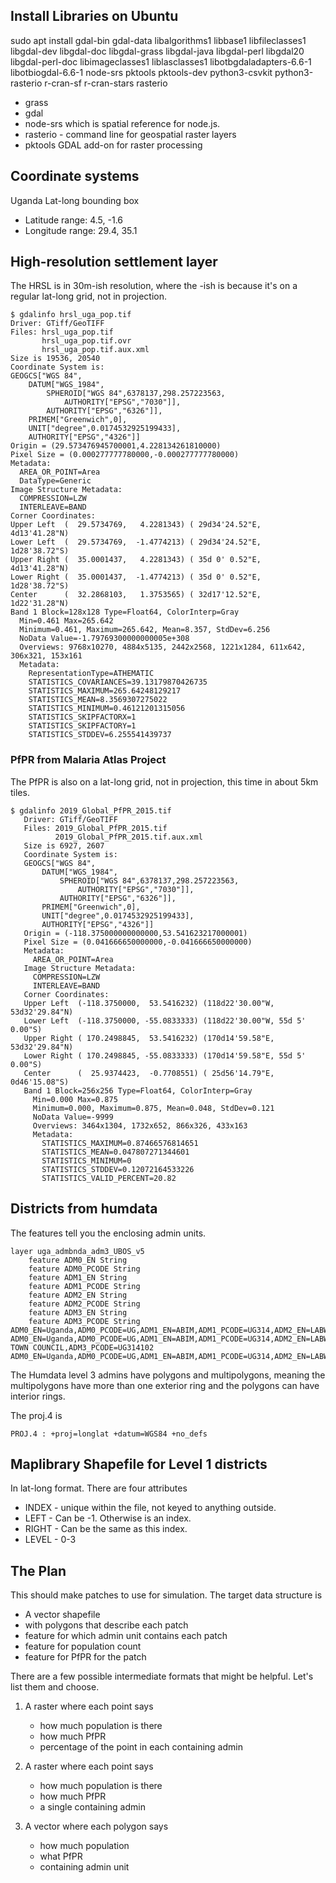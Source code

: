 ## Install Libraries on Ubuntu
sudo apt install gdal-bin gdal-data libalgorithms1 libbase1 libfileclasses1 libgdal-dev libgdal-doc libgdal-grass libgdal-java libgdal-perl libgdal20 libgdal-perl-doc libimageclasses1 liblasclasses1 libotbgdaladapters-6.6-1 libotbiogdal-6.6-1 node-srs pktools pktools-dev
python3-csvkit python3-rasterio r-cran-sf r-cran-stars rasterio

 - grass
 - gdal
 - node-srs which is spatial reference for node.js.
 - rasterio - command line for geospatial raster layers
 - pktools GDAL add-on for raster processing


## Coordinate systems
Uganda Lat-long bounding box
* Latitude range: 4.5, -1.6
* Longitude range: 29.4, 35.1

## High-resolution settlement layer
The HRSL is in 30m-ish resolution,
where the -ish is because it's on a regular lat-long grid,
not in projection.
```
$ gdalinfo hrsl_uga_pop.tif
Driver: GTiff/GeoTIFF
Files: hrsl_uga_pop.tif
       hrsl_uga_pop.tif.ovr
       hrsl_uga_pop.tif.aux.xml
Size is 19536, 20540
Coordinate System is:
GEOGCS["WGS 84",
    DATUM["WGS_1984",
        SPHEROID["WGS 84",6378137,298.257223563,
            AUTHORITY["EPSG","7030"]],
        AUTHORITY["EPSG","6326"]],
    PRIMEM["Greenwich",0],
    UNIT["degree",0.0174532925199433],
    AUTHORITY["EPSG","4326"]]
Origin = (29.573476945700001,4.228134261810000)
Pixel Size = (0.000277777780000,-0.000277777780000)
Metadata:
  AREA_OR_POINT=Area
  DataType=Generic
Image Structure Metadata:
  COMPRESSION=LZW
  INTERLEAVE=BAND
Corner Coordinates:
Upper Left  (  29.5734769,   4.2281343) ( 29d34'24.52"E,  4d13'41.28"N)
Lower Left  (  29.5734769,  -1.4774213) ( 29d34'24.52"E,  1d28'38.72"S)
Upper Right (  35.0001437,   4.2281343) ( 35d 0' 0.52"E,  4d13'41.28"N)
Lower Right (  35.0001437,  -1.4774213) ( 35d 0' 0.52"E,  1d28'38.72"S)
Center      (  32.2868103,   1.3753565) ( 32d17'12.52"E,  1d22'31.28"N)
Band 1 Block=128x128 Type=Float64, ColorInterp=Gray
  Min=0.461 Max=265.642 
  Minimum=0.461, Maximum=265.642, Mean=8.357, StdDev=6.256
  NoData Value=-1.79769300000000005e+308
  Overviews: 9768x10270, 4884x5135, 2442x2568, 1221x1284, 611x642, 306x321, 153x161
  Metadata:
    RepresentationType=ATHEMATIC
    STATISTICS_COVARIANCES=39.13179870426735
    STATISTICS_MAXIMUM=265.64248129217
    STATISTICS_MEAN=8.3569307275022
    STATISTICS_MINIMUM=0.46121201315056
    STATISTICS_SKIPFACTORX=1
    STATISTICS_SKIPFACTORY=1
    STATISTICS_STDDEV=6.255541439737
```

### PfPR from Malaria Atlas Project
The PfPR is also on a lat-long grid, not in projection,
this time in about 5km tiles.
```
$ gdalinfo 2019_Global_PfPR_2015.tif
   Driver: GTiff/GeoTIFF
   Files: 2019_Global_PfPR_2015.tif
          2019_Global_PfPR_2015.tif.aux.xml
   Size is 6927, 2607
   Coordinate System is:
   GEOGCS["WGS 84",
       DATUM["WGS_1984",
           SPHEROID["WGS 84",6378137,298.257223563,
               AUTHORITY["EPSG","7030"]],
           AUTHORITY["EPSG","6326"]],
       PRIMEM["Greenwich",0],
       UNIT["degree",0.0174532925199433],
       AUTHORITY["EPSG","4326"]]
   Origin = (-118.375000000000000,53.541623217000001)
   Pixel Size = (0.041666650000000,-0.041666650000000)
   Metadata:
     AREA_OR_POINT=Area
   Image Structure Metadata:
     COMPRESSION=LZW
     INTERLEAVE=BAND
   Corner Coordinates:
   Upper Left  (-118.3750000,  53.5416232) (118d22'30.00"W, 53d32'29.84"N)
   Lower Left  (-118.3750000, -55.0833333) (118d22'30.00"W, 55d 5' 0.00"S)
   Upper Right ( 170.2498845,  53.5416232) (170d14'59.58"E, 53d32'29.84"N)
   Lower Right ( 170.2498845, -55.0833333) (170d14'59.58"E, 55d 5' 0.00"S)
   Center      (  25.9374423,  -0.7708551) ( 25d56'14.79"E,  0d46'15.08"S)
   Band 1 Block=256x256 Type=Float64, ColorInterp=Gray
     Min=0.000 Max=0.875 
     Minimum=0.000, Maximum=0.875, Mean=0.048, StdDev=0.121
     NoData Value=-9999
     Overviews: 3464x1304, 1732x652, 866x326, 433x163
     Metadata:
       STATISTICS_MAXIMUM=0.87466576814651
       STATISTICS_MEAN=0.047807271344601
       STATISTICS_MINIMUM=0
       STATISTICS_STDDEV=0.12072164533226
       STATISTICS_VALID_PERCENT=20.82
```

## Districts from humdata
The features tell you the enclosing admin units.
```
layer uga_admbnda_adm3_UBOS_v5
	feature ADM0_EN String
	feature ADM0_PCODE String
	feature ADM1_EN String
	feature ADM1_PCODE String
	feature ADM2_EN String
	feature ADM2_PCODE String
	feature ADM3_EN String
	feature ADM3_PCODE String
ADM0_EN=Uganda,ADM0_PCODE=UG,ADM1_EN=ABIM,ADM1_PCODE=UG314,ADM2_EN=LABWOR,ADM2_PCODE=UG3141,ADM3_EN=ABIM,ADM3_PCODE=UG314101
ADM0_EN=Uganda,ADM0_PCODE=UG,ADM1_EN=ABIM,ADM1_PCODE=UG314,ADM2_EN=LABWOR,ADM2_PCODE=UG3141,ADM3_EN=ABIM TOWN COUNCIL,ADM3_PCODE=UG314102
ADM0_EN=Uganda,ADM0_PCODE=UG,ADM1_EN=ABIM,ADM1_PCODE=UG314,ADM2_EN=LABWOR,ADM2_PCODE=UG3141,ADM3_EN=ALEREK,ADM3_PCODE=UG314103
```

The Humdata level 3 admins have polygons and multipolygons, meaning the multipolygons have
more than one exterior ring and the polygons can have interior rings.

The proj.4 is
```
PROJ.4 : +proj=longlat +datum=WGS84 +no_defs
```

## Maplibrary Shapefile for Level 1 districts
In lat-long format.
There are four attributes

 * INDEX - unique within the file, not keyed to anything outside.
 * LEFT - Can be -1. Otherwise is an index.
 * RIGHT - Can be the same as this index.
 * LEVEL - 0-3


## The Plan

This should make patches to use for simulation. The target data structure is

 * A vector shapefile
 * with polygons that describe each patch
 * feature for which admin unit contains each patch
 * feature for population count
 * feature for PfPR for the patch

There are a few possible intermediate formats that might be helpful.
Let's list them and choose.

 1. A raster where each point says
    * how much population is there
    * how much PfPR
    * percentage of the point in each containing admin
    
 2. A raster where each point says
    * how much population is there
    * how much PfPR
    * a single containing admin

 3. A vector where each polygon says
    * how much population
    * what PfPR
    * containing admin unit
